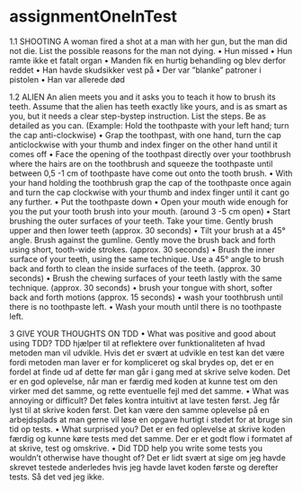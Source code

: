 # assignmentOneInTest
1.1	SHOOTING A woman fired a shot at a man with her gun, but the man did not die. List the possible reasons for the man not dying.
•	Hun missed
•	Hun ramte ikke et fatalt organ
•	Manden fik en hurtig behandling og blev derfor reddet
•	Han havde skudsikker vest på
•	Der var ”blanke” patroner i pistolen
•	Han var allerede død


1.2	ALIEN An alien meets you and it asks you to teach it how to brush its teeth. Assume that the alien has teeth exactly like yours, and is as smart as you, but it needs a clear step-bystep instruction. List the steps. Be as detailed as you can. (Example: Hold the toothpaste with your left hand; turn the cap anti-clockwise)
•	Grap the toothpast, with one hand, turn the cap anticlockwise with your thumb and index finger on the other hand until it comes off
•	Face the opening of the toothpast directly over your toothbrush where the hairs are on the  toothbrush and squeeze the toothpaste until between 0,5 -1 cm of toothpaste have come out onto the tooth brush.
•	With your hand holding the toothbrush grap the cap of the toothpaste once again and turn the cap clockwise with your thumb and index finger until it cant go any further.
•	Put the toothpaste down
•	Open your mouth wide enough for you the put your tooth brush into your mouth. (around 3 -5 cm open)
•	Start brushing the outer surfaces of your teeth. Take your time. Gently brush upper and then lower teeth (approx. 30 seconds)
•	Tilt your brush at a 45° angle. Brush against the gumline. Gently move the brush back and forth using short, tooth-wide strokes. (approx. 30 seconds)
•	Brush the inner surface of your teeth, using the same technique. Use a 45° angle to brush back and forth to clean the inside surfaces of the teeth. (approx. 30 seconds)
•	Brush the chewing surfaces of your teeth lastly with the same technique.  (approx. 30 seconds)
•	brush your tongue with short, softer back and forth motions (approx. 15 seconds)
•	wash your toothbrush until there is no toothpaste left.
•	Wash your mouth until there is no toothpaste left. 









3 GIVE YOUR THOUGHTS ON TDD
• What was positive and good about using TDD?
	TDD hjælper til at reflektere over funktionaliteten af hvad metoden man vil udvikle. Hvis det er svært at udvikle en test kan det være fordi metoden man laver er for kompliceret og skal brydes op, det er en fordel at finde ud af dette før man går i gang med at skrive selve koden.
Det er en god oplevelse, når man er færdig med koden at kunne test om den virker med det samme, og rette eventuelle fejl med det samme.
• What was annoying or difficult?
	Det føles kontra intuitivt at lave testen først. Jeg får lyst til at skrive koden først. Det kan være den samme oplevelse på en arbejdsplads at man gerne vil løse en opgave hurtigt i stedet for at bruge sin tid op tests.
• What surprised you?
	Det er en fed oplevelse at skrive koden færdig og kunne køre tests med det samme. Der er et godt flow i formatet af at skrive, test og omskrive.
• Did TDD help you write some tests you wouldn’t otherwise have thought of? 
Det er lidt svært at sige om jeg havde skrevet testede anderledes hvis jeg havde lavet koden første og derefter tests. Så det ved jeg ikke.
